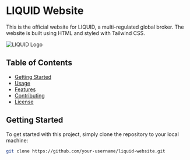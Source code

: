 # LIQUID Website

This is the official website for LIQUID, a multi-regulated global broker. The website is built using HTML and styled with Tailwind CSS.

![LIQUID Logo](https://cdn.iconfinder.com/stored_data/1330605/128/png?token=1698165004-2V1aL297I3jzUtSz9w%2FD1jPXZ%2BCfkvf5yOrOmVG8bwk%3D)

## Table of Contents
- [Getting Started](#getting-started)
- [Usage](#usage)
- [Features](#features)
- [Contributing](#contributing)
- [License](#license)

## Getting Started

To get started with this project, simply clone the repository to your local machine:

```bash
git clone https://github.com/your-username/liquid-website.git
